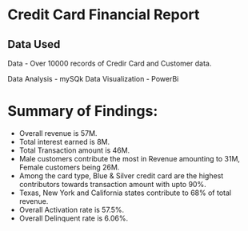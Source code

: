 # Credit Card Financial Report

## Data Used

Data - Over 10000 records of Credir Card and Customer data.

Data Analysis - mySQk
Data Visualization - PowerBi



# Summary of Findings:

* Overall revenue is 57M.
* Total interest earned is 8M.
* Total Transaction amount is 46M.
* Male customers contribute the most in Revenue amounting to 31M, Female customers being 26M.
* Among the card type, Blue & Silver credit card are the highest contributors towards transaction amount with upto 90%.
* Texas, New York and California states contribute to 68% of total revenue.
* Overall Activation rate is 57.5%.
* Overall Delinquent rate is 6.06%.
  
